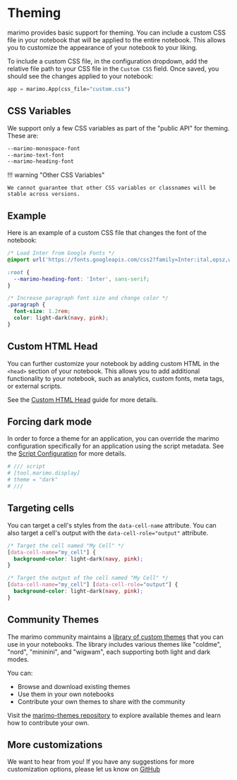# Theming

marimo provides basic support for theming. You can include a custom CSS file in your notebook that will be applied to the entire notebook. This allows you to customize the appearance of your notebook to your liking.

To include a custom CSS file, in the configuration dropdown, add the relative file path to your CSS file in the `Custom CSS` field. Once saved, you should see the changes applied to your notebook:

```python
app = marimo.App(css_file="custom.css")
```

## CSS Variables

We support only a few CSS variables as part of the "public API" for theming. These are:

```css
--marimo-monospace-font
--marimo-text-font
--marimo-heading-font
```

!!! warning "Other CSS Variables"

    We cannot guarantee that other CSS variables or classnames will be stable across versions.

## Example

Here is an example of a custom CSS file that changes the font of the notebook:

```css
/* Load Inter from Google Fonts */
@import url('https://fonts.googleapis.com/css2?family=Inter:ital,opsz,wght@0,14..32,100..900;1,14..32,100..900&display=swap');

:root {
  --marimo-heading-font: 'Inter', sans-serif;
}

/* Increase paragraph font size and change color */
.paragraph {
  font-size: 1.2rem;
  color: light-dark(navy, pink);
}
```

## Custom HTML Head

You can further customize your notebook by adding custom HTML in the `<head>` section of your notebook. This allows you to add additional functionality to your notebook, such as analytics, custom fonts, meta tags, or external scripts.

See the [Custom HTML Head](html_head.md) guide for more details.

## Forcing dark mode

In order to force a theme for an application, you can override the marimo configuration specifically for an application using the script metadata. See the [Script Configuration](../configuration/index.md#script-metadata-configuration) for more details.

```python
# /// script
# [tool.marimo.display]
# theme = "dark"
# ///
```

## Targeting cells

You can target a cell's styles from the `data-cell-name` attribute. You can also target a cell's output with the `data-cell-role="output"` attribute.

```css
/* Target the cell named "My Cell" */
[data-cell-name="my_cell"] {
  background-color: light-dark(navy, pink);
}

/* Target the output of the cell named "My Cell" */
[data-cell-name="my_cell"] [data-cell-role="output"] {
  background-color: light-dark(navy, pink);
}
```

## Community Themes

The marimo community maintains a [library of custom themes](https://github.com/metaboulie/marimo-themes) that you can use in your notebooks. The library includes various themes like "coldme", "nord", "mininini", and "wigwam", each supporting both light and dark modes.

You can:

- Browse and download existing themes
- Use them in your own notebooks
- Contribute your own themes to share with the community

Visit the [marimo-themes repository](https://github.com/metaboulie/marimo-themes) to explore available themes and learn how to contribute your own.

## More customizations

We want to hear from you! If you have any suggestions for more customization options, please let us know on [GitHub](https://github.com/marimo-team/marimo/discussions)

